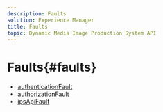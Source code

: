 ```yaml
---
description: Faults
solution: Experience Manager
title: Faults
topic: Dynamic Media Image Production System API
---
```


# Faults{#faults}

* [authenticationFault](r-authentication-fault.md)
* [authorizationFault](r-authorization-fault.md)
* [ipsApiFault](r-ips-api-fault.md)

